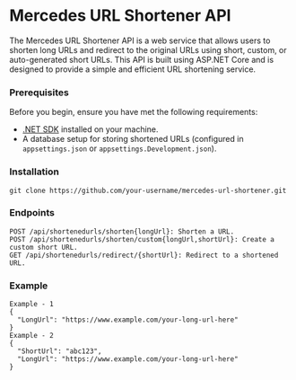 # Mercedes URL Shortener API

The Mercedes URL Shortener API is a web service that allows users to shorten long URLs and redirect to the original URLs using short, custom, or auto-generated short URLs. This API is built using ASP.NET Core and is designed to provide a simple and efficient URL shortening service.






### Prerequisites

Before you begin, ensure you have met the following requirements:

- [.NET SDK](https://dotnet.microsoft.com/download) installed on your machine.
- A database setup for storing shortened URLs (configured in `appsettings.json` or `appsettings.Development.json`).

### Installation


    git clone https://github.com/your-username/mercedes-url-shortener.git
   
### Endpoints


    
    POST /api/shortenedurls/shorten{longUrl}: Shorten a URL.
    POST /api/shortenedurls/shorten/custom{longUrl,shortUrl}: Create a custom short URL.
    GET /api/shortenedurls/redirect/{shortUrl}: Redirect to a shortened URL.
    
### Example


```shell
Example - 1
{
  "LongUrl": "https://www.example.com/your-long-url-here"
}
Example - 2
{
  "ShortUrl": "abc123",
  "LongUrl": "https://www.example.com/your-long-url-here"
}
